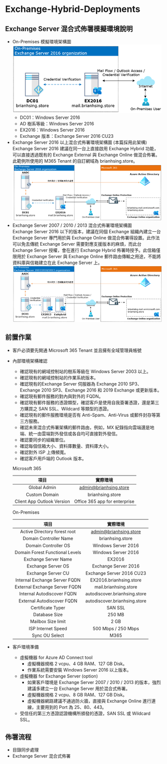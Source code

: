 # Exchange-Hybrid-Deployments

## Exchange Server 混合式佈署模擬環境說明
- On-Premises 模擬環境架構圖<br>
  ![Github](Images/On-Premise-Exchange.png)<br>
  - DC01：Windows Server 2016
  - AD 樹系等級：Windows Server 2016
  - EX2016：Windows Server 2016
  - Exchange 版本：Exchange Server 2016 CU23
- Exchange Server 2016 以上混合式佈署環境架構圖 (本篇採用此架構)<br>
  Exchange Server 2016 建議在同一台上直接啟用 Exchange Hybrid 功能，可以直接透過既有的 Exchange External 與 Exchange Online 做混合佈署。此範例所使用的 M365 Tenant 的自訂網域為 brianhsing.store。<br>
  ![Github](Images/On-Premise-Exchange-2.png)<br>
- Exchange Server 2007 / 2010 / 2013 混合式佈署環境架構圖<br>
  Exchange Server 2016 以下的版本，建議在同個 Exchange 組織內建立一台 Exchange Server 專門用於與 Exchange Online 做混合佈署得設置。此作法可以免去傳統 Exchange Server 需要對應支援版本的麻煩，而此台 Exchange Server 授權，會在進行 Exchange Hybrid 佈署時授予。此信箱僅限用於 Exchange Server 與 Exchange Online 郵件路由傳輸之用途，不能將資料庫與信箱建立在此 Exchange Server 上。<br>
  ![Github](Images/On-Premise-Exchange-3.png)<br>
## 前置作業
- 客戶必須要先開通 Microsoft 365 Tenant 並且擁有全域管理員帳號<br>
- 內部環境架構確認<br>
  - 確認現有的網域控制站的樹系等級在 Windows Server 2003 以上。<br>
  - 確認現有的網域控制站的作業系統版本。<br>
  - 確認現有的Exchange Server 伺服器為 Exchange 2010 SP3、Exchange 2010 SP3、Exchange 2016 和 2019 Exchange 或更新版本。<br>
  - 確認現有郵件服務的對內與對外的 FQDN。<br>
  - 確認現有郵件服務的憑證類型，確認客戶是使用自我簽署憑證，還是第三方購買之 SAN SSL、Wildcard 等類型的憑證。<br>
  - 確認現有的郵件服務環境是否有 Anti-Spam、Anti-Virus 或郵件封存等第三方服務。<br>
  - 確認未來混合式佈署架構的郵件路由，例如，MX 紀錄指向雲端還是地端、統一由雲端對外發信或各自均可直接對外發信。<br>
  - 確認要同步的組織單位。<br>
  - 確認每個信箱大小、資料庫數量、資料庫大小。<br>
  - 確認對外 ISP 上傳頻寬。<br>
  - 確認客戶用戶端的 Outlook 版本。<br>

  Microsoft 365<br>

  |項目|實際環境|
  |:----:|:--------:|
  |Global Admin|admin@brianhsing.store|
  |Custom Domain|brianhsing.store|
  |Client App Outlook Version|Office 365 app for enterprise|

  On-Premises<br>

  |項目|實際環境|
  |:--------:|:--------:|
  |Active Directory forest root|admin@brianhsing.store|
  |Domain Controller Name|brianhsing.store|
  |Domain Controller OS|Windows Server 2016|
  |Domain Forest Functional Levels|Windows Server 2016|
  |Exchange Server Name|EX2016|
  |Exchange Server OS|Exchange Server 2016|
  |Exchange Server CU|Exchange Server 2016 CU23|
  |Internal Exchange Server FQDN|EX2016.brianhsing.store|
  |External Exchange Server FQDN|mail.brianhsing.store|
  |Internal Autodiscover FQDN|autodiscover.brianhsing.store|
  |External Autodiscover FQDN|autodiscover.brianhsing.store|
  |Certificate Typer|SAN SSL|
  |Database Size| 250 MB |
  |Mailbox Size limit | 2 GB|
  |ISP Internet Speed|500 Mbps / 250 Mbps|
  |Sync OU Select|M365|


- 客戶環境準備<br>
  - 虛擬機器 for Azure AD Connect tool<br>
    - 虛擬機器規格 2 vcpu、4 GB RAM、127 GB Disk。<br>
    - 作業系統需要安裝 Windows Server 2016 以上版本。<br>
  - 虛擬機器 for Exchange Server (option)<br>
    - 如果客戶環境是 Exchange Server 2007 / 2010 / 2013 的版本，強烈建議多建立一台 Exchange Server 用於混合式佈署。<br>
    - 虛擬機器規格 2 vcpu、8 GB RAM、127 GB Disk。<br>
    - 虛擬機器網路建議不通過防火牆，直接與 Exchange Online 進行連線，主要用到的 Port 為 25、80、443。<br>
  - 受信任的第三方憑證認證機構所頒發的憑證，SAN SSL 或 Wildcard SSL。<br>

## 佈署流程

- 目錄同步處理
- Exchange Server 混合式佈署